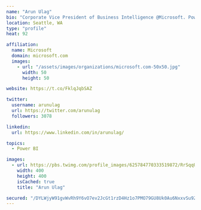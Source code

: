 ```yaml
---
name: "Arun Ulag"
bio: "Corporate Vice President of Business Intelligence @Microsoft. Power BI, Azure Analysis Services, SQL Server Analysis Services, SQL Server Reporting Services"
location: Seattle, WA
type: "profile"
heat: 92

affiliation:
  name: Microsoft
  domain: microsoft.com
  images:
    - url: "/assets/images/organizations/microsoft.com-50x50.jpg"
      width: 50
      height: 50

website: https://t.co/FklqJqbSAZ

twitter:
  username: arunulag
  url: https://twitter.com/arunulag
  followers: 3078

linkedin:
  url: https://www.linkedin.com/in/arunulag/

topics:
  - Power BI

images:
  - url: https://pbs.twimg.com/profile_images/625784770333519872/RrSqqUEZ_400x400.jpg
    width: 400
    height: 400
    isCached: true
    title: "Arun Ulag"

secured: "/DYLWjyW91gvWvRh9Y6vO7ev2JcGt1rzD4Hz1o7PMO79GU8Uk0Au6NxxvSu9ZQ9DY3I7voZgCj3899QYg7ZzUXLltXBURVKsJ/N2GzOaVAnBTy5R+3JAp5MuIlcE6VCnKxkQMRuejw9cfit8OS8ry/N8/3m2DWNBxneD0GsRs8/VRdiEOoWLir4vnMsUqZsJzUlfGjL8NGNi99vhUZmetVMfYd05mFjStFAGkBmRXU922LkkoNCpIuiwUknc6HzYa4vAA/WvuIz3OeJUlDiXnsnb3qg40uW5uQyaq6SzD6bDAAhOwTfh6vJfsDeFR22PxV2yllQLi5PyzQBtkplpL8qaHKETbYi0Qj7yEE8Vca8WvZ1Zy1O3FLD/W7WtZSw0o5d0ysPPfPv6J7vvv7CmxFD/QsgeyaQqGn3bJU/hv9o=;OaVCGRYVv/RYZHymFyXJCQ=="
---
```


